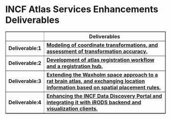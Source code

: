 # INCF Atlas Services Enhancements Deliverables #

<table cellpadding='5' cellspacing='0' border='1'>
<blockquote><tr>
<blockquote><td></td>
<th align='center'>Deliverables</th>
</blockquote></tr>
<tr>
<blockquote><td align='left'><b>Deliverable:1</b></td>
<td align='left'><b><a href='http://code.google.com/p/incf-dai/wiki/INCFProjectTasks_2011_2012/INCFProjectTasks_2011_2012#Deliverables:1'>Modeling of coordinate transformations, and assessment of transformation accuracy.</a></b></td>
</blockquote></tr>
<tr>
<blockquote><td align='left'><b>Deliverable:2</b></td>
<td align='left'><b><a href='http://code.google.com/p/incf-dai/wiki/INCFProjectTasks_2011_2012/INCFProjectTasks_2011_2012#Deliverables:2'>Development of atlas registration workflow and a registration hub.</a></b></td>
</blockquote></tr>
<tr>
<blockquote><td align='left'><b>Deliverable:3</b></td>
<td align='left'><b><a href='http://code.google.com/p/incf-dai/wiki/INCFProjectTasks_2011_2012/INCFProjectTasks_2011_2012#Deliverables:3'>Extending the Waxholm space approach to a rat brain atlas, and exchanging location information based on spatial placement rules.</a></b></td>
</blockquote></tr>
<tr>
<blockquote><td align='left'><b>Deliverable:4</b></td>
<td align='left'><b><a href='http://code.google.com/p/incf-dai/wiki/INCFProjectTasks_2011_2012/INCFProjectTasks_2011_2012#Deliverables:4'>Enhancing the INCF Data Discovery Portal and integrating it with iRODS backend and visualization clients.</a></b></td>
</blockquote></tr>
</table>
